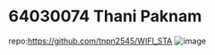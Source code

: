 # 64030074 Thani Paknam
repo:https://github.com/tnpn2545/WIFI_STA
![image](https://github.com/tnpn2545/ESP32_ESP-IDF_WiFi-STA/assets/115066414/783b9aea-1227-4055-a83c-068fafbf2284)
